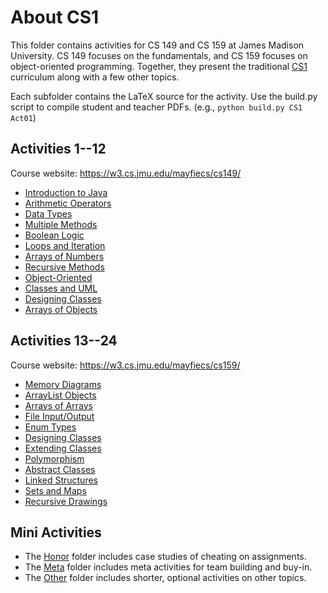 # About CS1

This folder contains activities for CS 149 and CS 159 at James Madison University.
CS 149 focuses on the fundamentals, and CS 159 focuses on object-oriented programming.
Together, they present the traditional [CS1](https://dl.acm.org/doi/10.1145/1734263.1734335) curriculum along with a few other topics.

Each subfolder contains the LaTeX source for the activity.
Use the build.py script to compile student and teacher PDFs.
(e.g., `python build.py CS1 Act01`)

## Activities 1--12
Course website: https://w3.cs.jmu.edu/mayfiecs/cs149/

* [Introduction to Java](Act01)
* [Arithmetic Operators](Act02)
* [Data Types](Act03)
* [Multiple Methods](Act04)
* [Boolean Logic](Act05)
* [Loops and Iteration](Act06)
* [Arrays of Numbers](Act07)
* [Recursive Methods](Act08)
* [Object-Oriented](Act09)
* [Classes and UML](Act10)
* [Designing Classes](Act11)
* [Arrays of Objects](Act12)

## Activities 13--24
Course website: https://w3.cs.jmu.edu/mayfiecs/cs159/

* [Memory Diagrams](Act13)
* [ArrayList Objects](Act14)
* [Arrays of Arrays](Act15)
* [File Input/Output](Act16)
* [Enum Types](Act17)
* [Designing Classes](Act18)
* [Extending Classes](Act19)
* [Polymorphism](Act20)
* [Abstract Classes](Act21)
* [Linked Structures](Act22)
* [Sets and Maps](Act23)
* [Recursive Drawings](Act24)

## Mini Activities

* The [Honor](Honor) folder includes case studies of cheating on assignments.
* The [Meta](Meta) folder includes meta activities for team building and buy-in.
* The [Other](Other) folder includes shorter, optional activities on other topics.
